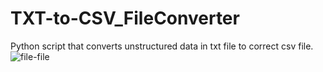 # TXT-to-CSV_FileConverter
Python script that converts unstructured data in txt file to correct csv file.
![file-file](https://github.com/MichaelFish199/TXT-to-CSV_FileConverter/screen.jpg?raw=true)
